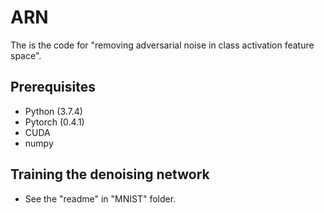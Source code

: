 # ARN

The is the code for "removing adversarial noise in class activation feature space".

## Prerequisites
* Python (3.7.4)
* Pytorch (0.4.1)
* CUDA
* numpy

## Training the denoising network
* See the "readme" in "MNIST" folder.

